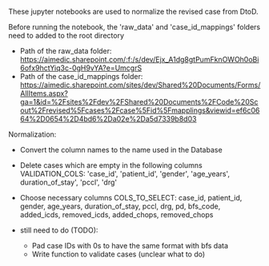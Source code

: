 These jupyter notebooks are used to normalize the revised case from DtoD.

Before running the notebook, the 'raw_data' and 'case_id_mappings' folders need to added to the root directory

- Path of the raw_data folder: https://aimedic.sharepoint.com/:f:/s/dev/Ejx_A1dg8gtPumFknOWOh0oBi6ofx9hctYiq3c-0gH9vYA?e=UmcgrS
- Path of the case_id_mappings folder: https://aimedic.sharepoint.com/sites/dev/Shared%20Documents/Forms/AllItems.aspx?ga=1&id=%2Fsites%2Fdev%2FShared%20Documents%2FCode%20Scout%2Frevised%5Fcases%2Fcase%5Fid%5Fmapplings&viewid=ef6c0664%2D0654%2D4bd6%2Da02e%2Da5d7339b8d03 

Normalization:

- Convert the column names to the name used in the Database
- Delete cases which are empty in the following columns VALIDATION_COLS: 'case_id', 'patient_id', 'gender', 'age_years', duration_of_stay', 'pccl', 'drg'
- Choose necessary columns COLS_TO_SELECT: case_id, patient_id, gender, age_years, duration_of_stay, pccl, drg, pd, bfs_code, added_icds, removed_icds, added_chops, removed_chops

- still need to do (TODO):    
    -  Pad case IDs with 0s to have the same format with bfs data
    -  Write function to validate cases (unclear what to do)
